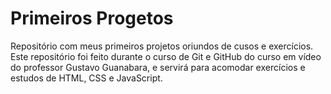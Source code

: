 # Primeiros Progetos
Repositório com meus primeiros projetos oriundos de cusos e exercícios.
Este repositório foi feito durante o curso de Git e GitHub do curso em vídeo do professor Gustavo Guanabara, e servirá para acomodar exercícios e estudos de HTML, CSS e JavaScript.

